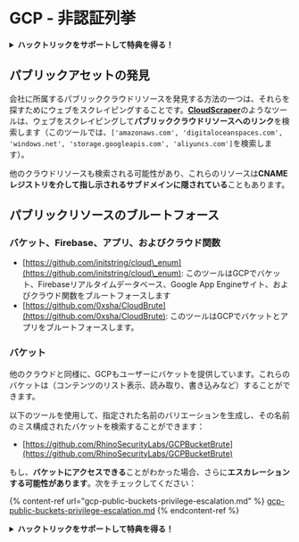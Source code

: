 # GCP - 非認証列挙

<details>

<summary><strong>ハックトリックをサポートして特典を得る！</strong></summary>

* もし、あなたの**会社をハックトリックで宣伝したい**場合や、**最新版のPEASSを入手したり、HackTricksをPDFでダウンロード**したい場合は、[**サブスクリプションプラン**](https://github.com/sponsors/carlospolop)をチェックしてください！
* [**公式PEASS＆HackTricksグッズ**](https://peass.creator-spring.com)を手に入れましょう
* [**The PEASS Family**](https://opensea.io/collection/the-peass-family)を見つけて、独占的な[**NFT**](https://opensea.io/collection/the-peass-family)のコレクションを発見しましょう
* 💬 [**Discordグループ**](https://discord.gg/hRep4RUj7f)または[**Telegramグループ**](https://t.me/peass)に参加するか、**Twitter**で私をフォローしてください 🐦 [**@carlospolopm**](https://twitter.com/carlospolopm)
* **ハッキングのトリックを共有するために、PRを提出して** [**HackTricks**](https://github.com/carlospolop/hacktricks)と[**HackTricks Cloud**](https://github.com/carlospolop/hacktricks-cloud)のGitHubリポジトリに参加しましょう。

</details>

## パブリックアセットの発見

会社に所属するパブリッククラウドリソースを発見する方法の一つは、それらを探すためにウェブをスクレイピングすることです。[**CloudScraper**](https://github.com/jordanpotti/CloudScraper)のようなツールは、ウェブをスクレイピングして**パブリッククラウドリソースへのリンク**を検索します（このツールでは、`['amazonaws.com', 'digitaloceanspaces.com', 'windows.net', 'storage.googleapis.com', 'aliyuncs.com']`を検索します）。

他のクラウドリソースも検索される可能性があり、これらのリソースは**CNAMEレジストリを介して指し示されるサブドメインに隠されている**こともあります。

## パブリックリソースのブルートフォース

### バケット、Firebase、アプリ、およびクラウド関数

* [https://github.com/initstring/cloud\_enum](https://github.com/initstring/cloud\_enum): このツールはGCPでバケット、Firebaseリアルタイムデータベース、Google App Engineサイト、およびクラウド関数をブルートフォースします
* [https://github.com/0xsha/CloudBrute](https://github.com/0xsha/CloudBrute): このツールはGCPでバケットとアプリをブルートフォースします。

### バケット

他のクラウドと同様に、GCPもユーザーにバケットを提供しています。これらのバケットは（コンテンツのリスト表示、読み取り、書き込みなど）することができます。

以下のツールを使用して、指定された名前のバリエーションを生成し、その名前のミス構成されたバケットを検索することができます：

* [https://github.com/RhinoSecurityLabs/GCPBucketBrute](https://github.com/RhinoSecurityLabs/GCPBucketBrute)

もし、**バケットにアクセスできる**ことがわかった場合、さらに**エスカレーションする可能性があります**。次をチェックしてください：

{% content-ref url="gcp-public-buckets-privilege-escalation.md" %}
[gcp-public-buckets-privilege-escalation.md](gcp-public-buckets-privilege-escalation.md)
{% endcontent-ref %}

<details>

<summary><strong>ハックトリックをサポートして特典を得る！</strong></summary>

* もし、あなたの**会社をハックトリックで宣伝したい**場合や、**最新版のPEASSを入手したり、HackTricksをPDFでダウンロード**したい場合は、[**サブスクリプションプラン**](https://github.com/sponsors/carlospolop)をチェックしてください！
* [**公式PEASS＆HackTricksグッズ**](https://peass.creator-spring.com)を手に入れましょう
* [**The PEASS Family**](https://opensea.io/collection/the-peass-family)を見つけて、独占的な[**NFT**](https://opensea.io/collection/the-peass-family)のコレクションを発見しましょう
* 💬 [**Discordグループ**](https://discord.gg/hRep4RUj7f)または[**Telegramグループ**](https://t.me/peass)に参加するか、**Twitter**で私をフォローしてください 🐦 [**@carlospolopm**](https://twitter.com/carlospolopm)
* **ハッキングのトリックを共有するために、PRを提出して** [**HackTricks**](https://github.com/carlospolop/hacktricks)と[**HackTricks Cloud**](https://github.com/carlospolop/hacktricks-cloud)のGitHubリポジトリに参加しましょう。

</details>
